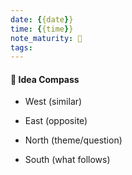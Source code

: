 ```yaml
---
date: {{date}}
time: {{time}}
note_maturity: 🌱
tags: 
---
```















#### 🧭  Idea Compass
- West  (similar) 

- East (opposite)

- North (theme/question)

- South (what follows)
